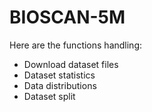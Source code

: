 # BIOSCAN-5M

Here are the functions handling:

- Download dataset files 
- Dataset statistics 
- Data distributions 
- Dataset split 

